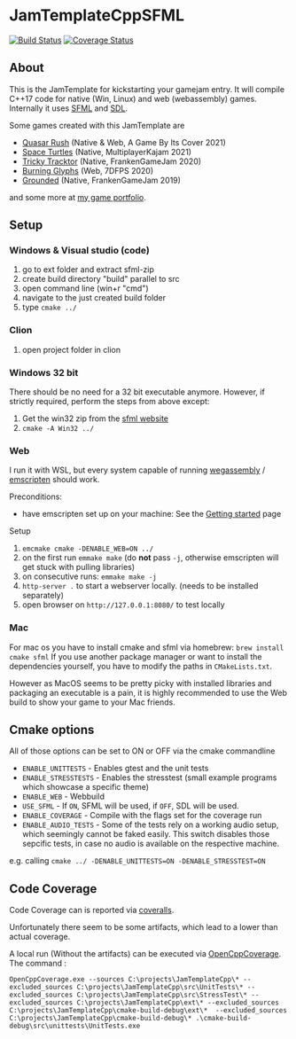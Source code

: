 # JamTemplateCppSFML

[![Build Status](https://github.com/Laguna1989/JamTemplateCpp/actions/workflows/test_verification.yml/badge.svg)](https://github.com/Laguna1989/JamTemplateCpp/actions/workflows/unittests.yml) [![Coverage Status](https://coveralls.io/repos/github/Laguna1989/JamTemplateCpp/badge.svg)](https://coveralls.io/github/Laguna1989/JamTemplateCpp)

## About

This is the JamTemplate for kickstarting your gamejam entry. It will compile C++17 code for native (Win, Linux) and
web (webassembly) games. Internally it uses [SFML](https://www.sfml-dev.org/) and [SDL](https://www.libsdl.org/).

Some games created with this JamTemplate are

* [Quasar Rush](https://runvs.io/Games/quasarrush) (Native & Web, A Game By Its Cover 2021)
* [Space Turtles](https://runvs.io/Games/spaceturtles) (Native, MultiplayerKajam 2021)
* [Tricky Tracktor](https://runvs.io/Games/trickytractor) (Native, FrankenGameJam 2020)
* [Burning Glyphs](https://runvs.io/Games/burningglyphs) (Web, 7DFPS 2020)
* [Grounded](https://runvs.io/Games/grounded) (Native, FrankenGameJam 2019)

and some more at [my game portfolio](https://runvs.io/Games).

## Setup

### Windows & Visual studio (code)

1. go to ext folder and extract sfml-zip
2. create build directory "build" parallel to src
3. open command line (win+r "cmd")
4. navigate to the just created build folder
5. type `cmake ../`

### Clion

1. open project folder in clion

### Windows 32 bit

There should be no need for a 32 bit executable anymore. However, if strictly required, perform the steps from above
except:

1. Get the win32 zip from the [sfml website](https://www.sfml-dev.org/)
2. `cmake -A Win32 ../`

### Web

I run it with WSL, but every system capable of running [wegassembly](https://webassembly.org/)
/ [emscripten](https://emscripten.org/) should work.

Preconditions:

* have emscripten set up on your machine: See
  the [Getting started](https://emscripten.org/docs/getting_started/index.html) page

Setup

1. `emcmake cmake -DENABLE_WEB=ON ../`
2. on the first run `emmake make` (do **not** pass `-j`, otherwise emscripten will get stuck with pulling libraries)
3. on consecutive runs: `emmake make -j`
3. `http-server .` to start a webserver locally. (needs to be installed separately)
4. open browser on `http://127.0.0.1:8080/` to test locally

### Mac

For mac os you have to install cmake and sfml via homebrew: `brew install cmake sfml`
If you use another package manager or want to install the dependencies yourself, you have to modify the paths
in `CMakeLists.txt`.

However as MacOS seems to be pretty picky with installed libraries and packaging an executable is a pain, it is highly
recommended to use the Web build to show your game to your Mac friends.

## Cmake options

All of those options can be set to ON or OFF via the cmake commandline

* `ENABLE_UNITTESTS` - Enables gtest and the unit tests
* `ENABLE_STRESSTESTS` - Enables the stresstest (small example programs which showcase a specific theme)
* `ENABLE_WEB` - Webbuild
* `USE_SFML` - If `ON`, SFML will be used, if `OFF`, SDL will be used.
* `ENABLE_COVERAGE` - Compile with the flags set for the coverage run
* `ENABLE_AUDIO_TESTS` - Some of the tests rely on a working audio setup, which seemingly cannot be faked easily. This
  switch disables those sepcific tests, in case no audio is available on the respective machine.

e.g. calling `cmake ../ -DENABLE_UNITTESTS=ON -DENABLE_STRESSTEST=ON`

## Code Coverage

Code Coverage can is reported via [coveralls](https://coveralls.io/github/Laguna1989/JamTemplateCpp).

Unfortunately there seem to be some artifacts, which lead to a lower than actual coverage.

A local run (Without the artifacts) can be executed
via [OpenCppCoverage](https://github.com/OpenCppCoverage/OpenCppCoverage). The command :

```
OpenCppCoverage.exe --sources C:\projects\JamTemplateCpp\* --excluded_sources C:\projects\JamTemplateCpp\src\UnitTests\* --excluded_sources C:\projects\JamTemplateCpp\src\StressTest\* --excluded_sources C:\projects\JamTemplateCpp\ext\* --excluded_sources C:\projects\JamTemplateCpp\cmake-build-debug\ext\*  --excluded_sources C:\projects\JamTemplateCpp\cmake-build-debug\* .\cmake-build-debug\src\unittests\UnitTests.exe
```
